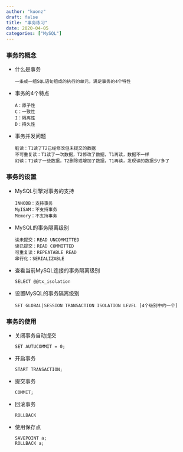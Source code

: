 ```yaml
---
author: "kuonz"
draft: false
title: "事务练习"
date: 2020-04-05
categories: ["MySQL"]
---
```


### 事务的概念

* 什么是事务

  ```mysql
  一条或一组SQL语句组成的执行的单元，满足事务的4个特性
  ```

* 事务的4个特点

  ```mysql
  A：原子性
  C：一致性
  I：隔离性
  D：持久性
  ```

* 事务并发问题

  ```mysql
  脏读：T1读了T2已经修改但未提交的数据
  不可重复读：T1读了一次数据，T2修改了数据，T1再读，数据不一样
  幻读：T1读了一些数据，T2删除或增加了数据，T1再读，发现读的数据少/多了
  ```

### 事务的设置

* MySQL引擎对事务的支持

  ```mysql
  INNODB：支持事务
  MyISAM：不支持事务
  Memory：不支持事务
  ```

* MySQL的事务隔离级别

  ```mysql
  读未提交：READ UNCOMMITTED
  读已提交：READ COMMITTED
  可重复读：REPEATABLE READ
  串行化：SERIALIZABLE
  ```

* 查看当前MySQL连接的事务隔离级别

  ```mysql
  SELECT @@tx_isolation
  ```

* 设置MySQL的事务隔离级别

  ```mysql
  SET GLOBAL|SESSION TRANSACTION ISOLATION LEVEL [4个级别中的一个]
  ```

### 事务的使用

* 关闭事务自动提交

  ```mysql
  SET AUTUCOMMIT = 0;
  ```

* 开启事务

  ```mysql
  START TRANSACTION;
  ```

* 提交事务

  ```mysql
  COMMIT;
  ```

* 回滚事务

  ```mysql
  ROLLBACK
  ```

* 使用保存点

  ```mysql
  SAVEPOINT a;
  ROLLBACK a;
  ```

  

